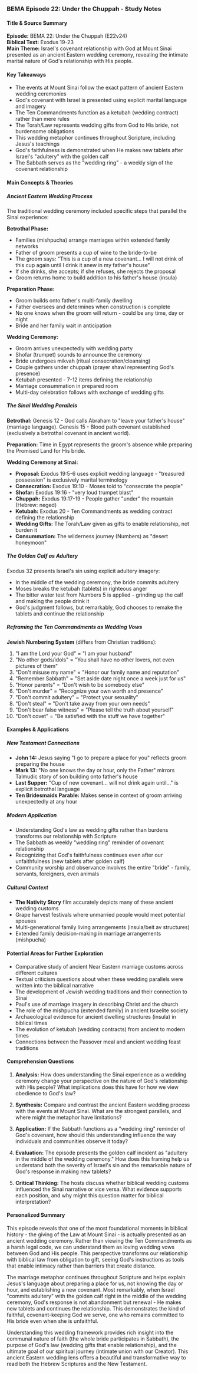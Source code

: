 ### BEMA Episode 22: Under the Chuppah - Study Notes

#### Title & Source Summary
**Episode:** BEMA 22: Under the Chuppah (E22v24)  
**Biblical Text:** Exodus 19-23  
**Main Theme:** Israel's covenant relationship with God at Mount Sinai presented as an ancient Eastern wedding ceremony, revealing the intimate marital nature of God's relationship with His people.

#### Key Takeaways
- The events at Mount Sinai follow the exact pattern of ancient Eastern wedding ceremonies
- God's covenant with Israel is presented using explicit marital language and imagery
- The Ten Commandments function as a ketubah (wedding contract) rather than mere rules
- The Torah/Law represents wedding gifts from God to His bride, not burdensome obligations
- This wedding metaphor continues throughout Scripture, including Jesus's teachings
- God's faithfulness is demonstrated when He makes new tablets after Israel's "adultery" with the golden calf
- The Sabbath serves as the "wedding ring" - a weekly sign of the covenant relationship

#### Main Concepts & Theories

##### Ancient Eastern Wedding Process
The traditional wedding ceremony included specific steps that parallel the Sinai experience:

**Betrothal Phase:**
- Families (mishpucha) arrange marriages within extended family networks
- Father of groom presents a cup of wine to the bride-to-be
- The groom says: "This is a cup of a new covenant... I will not drink of this cup again until I drink it anew in my father's house"
- If she drinks, she accepts; if she refuses, she rejects the proposal
- Groom returns home to build addition to his father's house (insula)

**Preparation Phase:**
- Groom builds onto father's multi-family dwelling
- Father oversees and determines when construction is complete
- No one knows when the groom will return - could be any time, day or night
- Bride and her family wait in anticipation

**Wedding Ceremony:**
- Groom arrives unexpectedly with wedding party
- Shofar (trumpet) sounds to announce the ceremony
- Bride undergoes mikvah (ritual consecration/cleansing)
- Couple gathers under chuppah (prayer shawl representing God's presence)
- Ketubah presented - 7-12 items defining the relationship
- Marriage consummation in prepared room
- Multi-day celebration follows with exchange of wedding gifts

##### The Sinai Wedding Parallels

**Betrothal:** Genesis 12 - God calls Abraham to "leave your father's house" (marriage language). Genesis 15 - Blood path covenant established (exclusively a betrothal covenant in ancient world).

**Preparation:** Time in Egypt represents the groom's absence while preparing the Promised Land for His bride.

**Wedding Ceremony at Sinai:**
- **Proposal:** Exodus 19:5-6 uses explicit wedding language - "treasured possession" is exclusively marital terminology
- **Consecration:** Exodus 19:10 - Moses told to "consecrate the people"  
- **Shofar:** Exodus 19:16 - "very loud trumpet blast"
- **Chuppah:** Exodus 19:17-19 - People gather "under" the mountain (Hebrew: neged)
- **Ketubah:** Exodus 20 - Ten Commandments as wedding contract defining the relationship
- **Wedding Gifts:** The Torah/Law given as gifts to enable relationship, not burden it
- **Consummation:** The wilderness journey (Numbers) as "desert honeymoon"

##### The Golden Calf as Adultery
Exodus 32 presents Israel's sin using explicit adultery imagery:
- In the middle of the wedding ceremony, the bride commits adultery
- Moses breaks the ketubah (tablets) in righteous anger
- The bitter water test from Numbers 5 is applied - grinding up the calf and making the people drink it
- God's judgment follows, but remarkably, God chooses to remake the tablets and continue the relationship

##### Reframing the Ten Commandments as Wedding Vows

**Jewish Numbering System** (differs from Christian traditions):
1. "I am the Lord your God" = "I am your husband"
2. "No other gods/idols" = "You shall have no other lovers, not even pictures of them"  
3. "Don't misuse my name" = "Honor our family name and reputation"
4. "Remember Sabbath" = "Set aside date night once a week just for us"
5. "Honor parents" = "Don't wish to be somebody else"
6. "Don't murder" = "Recognize your own worth and presence"
7. "Don't commit adultery" = "Protect your sexuality"
8. "Don't steal" = "Don't take away from your own needs"
9. "Don't bear false witness" = "Please tell the truth about yourself"
10. "Don't covet" = "Be satisfied with the stuff we have together"

#### Examples & Applications

##### New Testament Connections
- **John 14:** Jesus saying "I go to prepare a place for you" reflects groom preparing the house
- **Mark 13:** "No one knows the day or hour, only the Father" mirrors Talmudic story of son building onto father's house
- **Last Supper:** "Cup of new covenant... will not drink again until..." is explicit betrothal language
- **Ten Bridesmaids Parable:** Makes sense in context of groom arriving unexpectedly at any hour

##### Modern Application
- Understanding God's law as wedding gifts rather than burdens transforms our relationship with Scripture
- The Sabbath as weekly "wedding ring" reminder of covenant relationship
- Recognizing that God's faithfulness continues even after our unfaithfulness (new tablets after golden calf)
- Community worship and observance involves the entire "bride" - family, servants, foreigners, even animals

##### Cultural Context
- **The Nativity Story** film accurately depicts many of these ancient wedding customs
- Grape harvest festivals where unmarried people would meet potential spouses
- Multi-generational family living arrangements (insula/beit av structures)
- Extended family decision-making in marriage arrangements (mishpucha)

#### Potential Areas for Further Exploration

- Comparative study of ancient Near Eastern marriage customs across different cultures
- Textual criticism questions about when these wedding parallels were written into the biblical narrative
- The development of Jewish wedding traditions and their connection to Sinai
- Paul's use of marriage imagery in describing Christ and the church
- The role of the mishpucha (extended family) in ancient Israelite society
- Archaeological evidence for ancient dwelling structures (insula) in biblical times
- The evolution of ketubah (wedding contracts) from ancient to modern times
- Connections between the Passover meal and ancient wedding feast traditions

#### Comprehension Questions

1. **Analysis:** How does understanding the Sinai experience as a wedding ceremony change your perspective on the nature of God's relationship with His people? What implications does this have for how we view obedience to God's law?

2. **Synthesis:** Compare and contrast the ancient Eastern wedding process with the events at Mount Sinai. What are the strongest parallels, and where might the metaphor have limitations?

3. **Application:** If the Sabbath functions as a "wedding ring" reminder of God's covenant, how should this understanding influence the way individuals and communities observe it today?

4. **Evaluation:** The episode presents the golden calf incident as "adultery in the middle of the wedding ceremony." How does this framing help us understand both the severity of Israel's sin and the remarkable nature of God's response in making new tablets?

5. **Critical Thinking:** The hosts discuss whether biblical wedding customs influenced the Sinai narrative or vice versa. What evidence supports each position, and why might this question matter for biblical interpretation?

#### Personalized Summary

This episode reveals that one of the most foundational moments in biblical history - the giving of the Law at Mount Sinai - is actually presented as an ancient wedding ceremony. Rather than viewing the Ten Commandments as a harsh legal code, we can understand them as loving wedding vows between God and His people. This perspective transforms our relationship with biblical law from obligation to gift, seeing God's instructions as tools that enable intimacy rather than barriers that create distance.

The marriage metaphor continues throughout Scripture and helps explain Jesus's language about preparing a place for us, not knowing the day or hour, and establishing a new covenant. Most remarkably, when Israel "commits adultery" with the golden calf right in the middle of the wedding ceremony, God's response is not abandonment but renewal - He makes new tablets and continues the relationship. This demonstrates the kind of faithful, covenant-keeping God we serve, one who remains committed to His bride even when she is unfaithful.

Understanding this wedding framework provides rich insight into the communal nature of faith (the whole bride participates in Sabbath), the purpose of God's law (wedding gifts that enable relationship), and the ultimate goal of our spiritual journey (intimate union with our Creator). This ancient Eastern wedding lens offers a beautiful and transformative way to read both the Hebrew Scriptures and the New Testament.